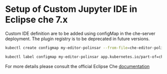 # Setup of Custom Jupyter IDE in Eclipse che 7.x

Custom IDE definition are to be added using configMap in the che-server deployment. 
The plugin registry is to be deprecated in future versions.

```bash
kubectl create configmap my-editor-polinsar --from-file=che-editor-polinsar.yaml  -n eclipse-che
```

```bash
kubectl label configmap my-editor-polinsar app.kubernetes.io/part-of=che.eclipse.org app.kubernetes.io/component=editor-definition -n eclipse-che
```

For more details please consult the official Eclipse Che [documentation](https://eclipse.dev/che/docs/stable/administration-guide/configuring-editors-definitions/)

